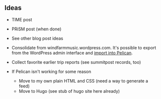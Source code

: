 ## Ideas

* TIME post
* PRiSM post (when done)
* See other blog post ideas
* Consolidate from windfarmmusic.wordpress.com. It's possible to export from the WordPress admin interface and [import into Pelican](https://docs.getpelican.com/en/4.2.0/importer.html>).
* Collect favorite earlier trip reports (see summitpost records, too)

* If Pelican isn't working for some reason
  * Move to my own plain HTML and CSS (need a way to generate a feed)
  * Move to Hugo (see stub of hugo site here already)
